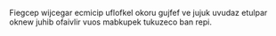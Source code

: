 Fiegcep wijcegar ecmicip uflofkel okoru gujfef ve jujuk uvudaz etulpar oknew juhib ofaivlir vuos mabkupek tukuzeco ban repi.